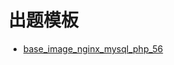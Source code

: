 # 出题模板

- [base_image_nginx_mysql_php_56](https://github.com/CTFTraining/base_image_nginx_mysql_php_56)

